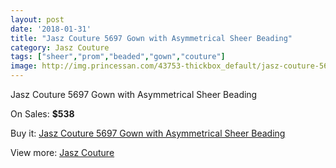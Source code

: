 ```yaml
---
layout: post
date: '2018-01-31'
title: "Jasz Couture 5697 Gown with Asymmetrical Sheer Beading"
category: Jasz Couture
tags: ["sheer","prom","beaded","gown","couture"]
image: http://img.princessan.com/43753-thickbox_default/jasz-couture-5697-gown-with-asymmetrical-sheer-beading.jpg
---
```

Jasz Couture 5697 Gown with Asymmetrical Sheer Beading

On Sales: **$538**
<a href="https://www.princessan.com/en/jasz-couture/20354-jasz-couture-5697-gown-with-asymmetrical-sheer-beading.html"><amp-img layout="responsive" width="600" height="600" src="//img.princessan.com/43753-thickbox_default/jasz-couture-5697-gown-with-asymmetrical-sheer-beading.jpg" alt="Jasz Couture 5697 Gown with Asymmetrical Sheer Beading 0" /></a>
<a href="https://www.princessan.com/en/jasz-couture/20354-jasz-couture-5697-gown-with-asymmetrical-sheer-beading.html"><amp-img layout="responsive" width="600" height="600" src="//img.princessan.com/43754-thickbox_default/jasz-couture-5697-gown-with-asymmetrical-sheer-beading.jpg" alt="Jasz Couture 5697 Gown with Asymmetrical Sheer Beading 1" /></a>

Buy it: [Jasz Couture 5697 Gown with Asymmetrical Sheer Beading](https://www.princessan.com/en/jasz-couture/20354-jasz-couture-5697-gown-with-asymmetrical-sheer-beading.html "Jasz Couture 5697 Gown with Asymmetrical Sheer Beading")

View more: [Jasz Couture](https://www.princessan.com/en/24-jasz-couture "Jasz Couture")
